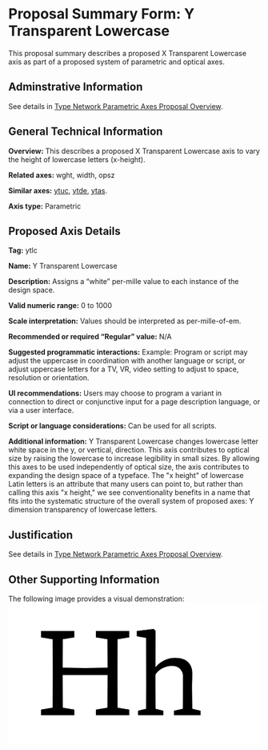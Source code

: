 # Proposal Summary Form: Y Transparent Lowercase

This proposal summary describes a proposed X Transparent Lowercase axis as part
of a proposed system of parametric and optical axes.

## Adminstrative Information

See details in [Type Network Parametric Axes Proposal Overview](Overview.md).

## General Technical Information

**Overview:** This describes a proposed X Transparent Lowercase axis to vary the height
of lowercase letters (x-height).

**Related axes:**  wght, width, opsz

**Similar axes:** [ytuc](ProposalSummary_ytuc.md), [ytde](ProposalSummary_ytde.md), [ytas](ProposalSummary_ytas.md).

**Axis type:** Parametric

## Proposed Axis Details

**Tag:** ytlc

**Name:** Y Transparent Lowercase

**Description:** Assigns a “white” per-mille value to each instance of the design space.

**Valid numeric range:**  0 to 1000

**Scale interpretation:** Values should be interpreted as per-mille-of-em.

**Recommended or required “Regular” value:** N/A

**Suggested programmatic interactions:** Example: Program or script may adjust the uppercase
in coordination with another language or script, or adjust uppercase letters for a TV, VR,
video setting to adjust to space, resolution or orientation.  

**UI recommendations:** Users may choose to program a variant in connection to direct or
conjunctive input for a page description language, or via a user interface.

**Script or language considerations:** Can be used for all scripts.

**Additional information:** Y Transparent Lowercase changes lowercase letter white space in
the y, or vertical, direction. This axis contributes to optical size by raising the lowercase
to increase legibility in small sizes. By allowing this axes to be used independently of
optical size, the axis contributes to expanding the design space of a typeface. The "x height"
of lowercase Latin letters is an attribute that many users can point to, but rather than
calling this axis "x height," we see conventionality benefits in a name that fits into the
systematic structure of the overall system of proposed axes: Y dimension transparency of
lowercase letters.

## Justification

See details in [Type Network Parametric Axes Proposal Overview](Overview.md).

## Other Supporting Information

The following image provides a visual demonstration:
![Demonstration](demos/animation-ytlc.gif)
